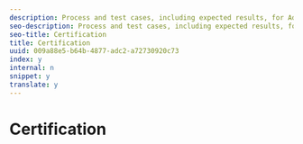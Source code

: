 ```yaml
---
description: Process and test cases, including expected results, for Adobe and Nielsen certifications.
seo-description: Process and test cases, including expected results, for Adobe and Nielsen certifications.
seo-title: Certification
title: Certification
uuid: 009a88e5-b64b-4877-adc2-a72730920c73
index: y
internal: n
snippet: y
translate: y
---
```


# Certification



